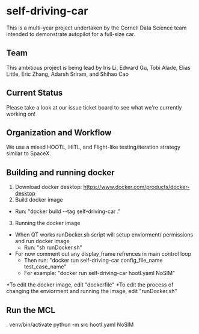 # self-driving-car
This is a multi-year project undertaken by the Cornell Data Science team intended to demonstrate autopilot for a full-size car.

## Team
This ambitious project is being lead by Iris Li, Edward Gu, Tobi Alade, Elias Little, Eric Zhang, Adarsh Sriram, and Shihao Cao

## Current Status
Please take a look at our issue ticket board to see what we're currently working on!

## Organization and Workflow
We use a mixed HOOTL, HITL, and Flight-like testing/iteration strategy similar to SpaceX.

## Building and running docker
1. Download docker desktop: https://www.docker.com/products/docker-desktop
2. Build docker image
  - Run: "docker build --tag self-driving-car ."
3. Running the docker image
  - When QT works runDocker.sh script will setup enviorment/ permissions and run docker image
    - Run: "sh runDocker.sh"
  - For now comment out any display_frame refrences in main control loop
    - Then run: "docker run self-driving-car config_file_name test_case_name"
    - For example: "docker run self-driving-car hootl.yaml NoSIM"

*To edit the docker image, edit "dockerfile" 
*To edit the process of changing the enviorment and running the image, edit "runDocker.sh"

## Run the MCL

. venv/bin/activate
python -m src hootl.yaml NoSIM
